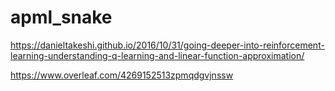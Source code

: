 # apml_snake

https://danieltakeshi.github.io/2016/10/31/going-deeper-into-reinforcement-learning-understanding-q-learning-and-linear-function-approximation/

https://www.overleaf.com/4269152513zpmqdgvjnssw
